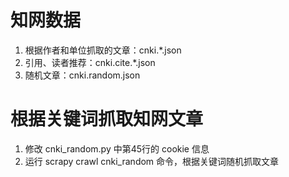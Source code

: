 # 知网数据
1. 根据作者和单位抓取的文章：cnki.*.json
2. 引用、读者推荐：cnki.cite.*.json
3. 随机文章：cnki.random.json

# 根据关键词抓取知网文章
1. 修改 cnki_random.py 中第45行的 cookie 信息
2. 运行 scrapy crawl cnki_random 命令，根据关键词随机抓取文章
